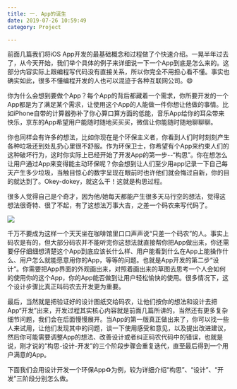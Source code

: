 ```yaml
---
title: 一. App的诞生
date: 2019-07-26 10:59:49
category: Project

---
```


<!-- block -->
前面几篇我们将iOS App开发的最基础概念和过程做了个快速介绍。一晃半年过去了，从今天开始，我们举个具体的例子来详细说一下一个App到底是怎么来的。这部分内容实际上跟编程写代码没有直接关系，所以你完全不用担心看不懂。事实也确实如此，很多不懂编程开发的人也可以混迹于各种互联网公司。😄
<!-- block -->


<!--
为什么有人想到了要开发这一个App？各种App为什么被做成这样？这些按钮、图片、文字为什么是这么摆放的？为什么你对有些App一见倾心，而有些则不那么讨喜？
-->

你为什么会想到要做个App？每个App的背后都藏着一个需求，你所要开发的一个App都是为了满足某个需求，让使用这个App的人能做一件你想让他做的事情。比如iPhone自带的计算器弥补了你心算口算方面的低能，音乐App给你的耳朵带来快乐，京东的App希望用户能随时随地买买买，微信让你能随时随地聊聊聊。

你也同样会有许多的想法，比如你现在是个环保主义者，你看到人们时时刻刻产生各种垃圾还到处乱扔心里很不舒服。作为环保卫士，你希望有个App来约束人们的这种破坏行为，这时你实际上已经开始了开发App的第一步--“构思”。你在想怎么让用户通过App来变得能主动环保呢？你会想到让人们至少用app记录一下自己每天产生多少垃圾，当触目惊心的数字呈现在眼前时也许他们就会悔过自新，你的目的就达到了。Okey-dokey，就这么干！这就是构思过程。

很多人觉得自己是个奇才，因为他/她每天都能产生很多天马行空的想法，觉得这想法很奇特、很了不起，有了这想法万事大吉，之差一个码农来写代码了。

![](http://ww3.sinaimg.cn/large/7cc829d3gw1ezft1ollblj20p00dwtab.jpg)

千万不要成为这样一个天天坐在咖啡馆里口口声声说“只差一个码农”的人。事实上码农是有的，但大部分码农并不能听完你这想法就直接帮你把App做出来，你还需要仔仔细细想清楚这个App到底应该长什么样、用户能看到什么在App上能操作什么、用户怎么就能愿意用你的App，等等的问题。也就是App开发的第二步“设计”。你需要把App界面的外观画出来，对照着画出来的草图去思考一个人会如何的使用你的这个App，你的App能否做到让用户轻松愉快的使用。很多情况下，这个设计步骤比真正叫码农去开发更为重要。

最后，当然就是把验证好的设计图纸交给码农，让他们按你的想法和设计去把App“开发”出来，开发过程其实核心内容就是前面几篇所讲的，当然还有更多复杂细节问题，我们会在后面慢慢展开。当App的第一版真正做出来了，你可以找一些人来试用，让他们发现其中的问题，谈一下使用感受和意见，以及提出改进建议，然后你可能需要调整App的想法、改善设计或者纠正码农代码中的错误，也就是说，刚才说的“构思-设计-开发”的三个阶段步骤会重复迭代，直至最后得到一个用户满意的App。

下面我们会用设计开发一个环保App♻️为例，较为详细介绍“构思”、“设计”、“开发”三阶段分别怎么做。


